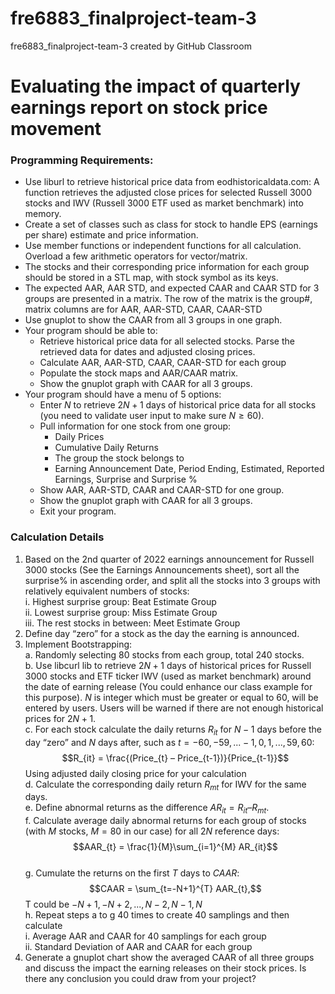 # fre6883_finalproject-team-3
fre6883_finalproject-team-3 created by GitHub Classroom

# Evaluating the impact of quarterly earnings report on stock price movement

### Programming Requirements:
* Use liburl to retrieve historical price data from eodhistoricaldata.com: A function retrieves the adjusted close prices for selected Russell 3000 stocks and IWV (Russell 3000 ETF used as market benchmark) into memory.
* Create a set of classes such as class for stock to handle EPS (earnings per share) estimate and price information.
* Use member functions or independent functions for all calculation. Overload a few arithmetic operators for vector/matrix.
* The stocks and their corresponding price information for each group should be stored in a STL map, with stock symbol as its keys.
* The expected AAR, AAR STD, and expected CAAR and CAAR STD for 3 groups are presented in a matrix. The row of the matrix is the group#, matrix columns are for AAR, AAR-STD, CAAR, CAAR-STD
* Use gnuplot to show the CAAR from all 3 groups in one graph.
* Your program should be able to:
  * Retrieve historical price data for all selected stocks. Parse the retrieved data for dates and adjusted closing prices.
  * Calculate AAR, AAR-STD, CAAR, CAAR-STD for each group 
  * Populate the stock maps and AAR/CAAR matrix.
  * Show the gnuplot graph with CAAR for all 3 groups.
* Your program should have a menu of 5 options:
   * Enter $N$ to retrieve $2N+1$ days of historical price data for all stocks (you need to validate user input to make sure $N \geq 60$). 
   * Pull information for one stock from one group:
     * Daily Prices
     * Cumulative Daily Returns
     * The group the stock belongs to 
     * Earning Announcement Date, Period Ending, Estimated, Reported Earnings, Surprise and Surprise %
  * Show AAR, AAR-STD, CAAR and CAAR-STD for one group. 
  * Show the gnuplot graph with CAAR for all 3 groups.
  * Exit your program.

### Calculation Details 
1. Based on the 2nd quarter of 2022 earnings announcement for Russell 3000 stocks (See the Earnings Announcements sheet), sort all the surprise% in ascending order, and split all the stocks into 3 groups with relatively equivalent numbers of stocks: \
    i. Highest surprise group: Beat Estimate Group \
    ii. Lowest surprise group: Miss Estimate Group \
    iii. The rest stocks in between: Meet Estimate Group 
2. Define day “zero” for a stock as the day the earning is announced.
3. Implement Bootstrapping: \
    a. Randomly selecting 80 stocks from each group, total 240 stocks. \
    b. Use libcurl lib to retrieve $2N+1$ days of historical prices for Russell 3000 stocks and ETF ticker IWV (used as market benchmark) around the date of earning release (You could enhance our class example for this purpose). $N$ is integer which must be greater or equal to 60, will be entered by users. Users will be warned if there are not enough historical prices for $2N+1$. \
    c. For each stock calculate the daily returns $R_{it}$ for $N-1$ days before the day “zero” and $N$ days after, such as $t = -60, -59,...-1, 0, 1,..., 59, 60$:
$$R_{it} = \frac{(Price_{t} – Price_{t-1})}{Price_{t-1}}$$
Using adjusted daily closing price for your calculation \
    d. Calculate the corresponding daily return $R_{mt}$ for IWV for the same days. \
    e. Define abnormal returns as the difference $AR_{it}= R_{it}–R_{mt}$. \
    f. Calculate average daily abnormal returns for each group of stocks (with $M$ stocks, $M = 80$ in our case) for all $2N$ reference days:
    $$AAR_{t} = \frac{1}{M}\sum_{i=1}^{M} AR_{it}$$ \
    g. Cumulate the returns on the first $T$ days to $CAAR$:
    $$CAAR = \sum_{t=-N+1}^{T} AAR_{t},$$
    T could be $-N+1, -N+2, ..., N-2, N-1, N$ \
    h. Repeat steps a to g 40 times to create 40 samplings and then calculate \
      i. Average AAR and CAAR for 40 samplings for each group \
      ii. Standard Deviation of AAR and CAAR for each group 
4. Generate a gnuplot chart show the averaged CAAR of all three groups and discuss the impact the earning releases on their stock prices. Is there any conclusion you could draw from your project?
